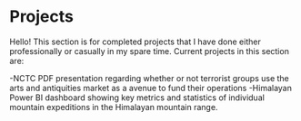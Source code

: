 # Projects
Hello!
This section is for completed projects that I have done either professionally or casually in my spare time. 
Current projects in this section are:
  
  -NCTC PDF presentation regarding whether or not terrorist groups use the arts and antiquities market as a avenue to fund their operations
  -Himalayan Power BI dashboard showing key metrics and statistics of individual mountain expeditions in the Himalayan mountain range.
